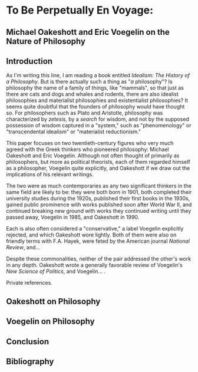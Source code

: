 # To Be Perpetually En Voyage:
## Michael Oakeshott and Eric Voegelin on the Nature of Philosophy

## Introduction

As I'm writing this line, I am reading a book entitled *Idealism: The History of a Philosophy*. But is there actually
such a thing as "*a* philosophy"? Is philosophy the name of a family of things, like "mammals", so that just as there
are cats and dogs and whales and rodents, there are also idealist philosophies and materialist philosophies and
existentialist philosophies? It seems quite doubtful that the founders of philosophy would have thought so. For
philosophers such as Plato and Aristotle, philosophy was characterized by *zetesis*, by a *search* for wisdom, and
not by the supposed possession of wisdom captured in a "system," such as "phenomenology" or "transcendental idealism" or
"materialist reductionism."

This paper focuses on two twentieth-century figures who very much agreed with the Greek thinkers who pioneered
philosophy: Michael Oakeshott and Eric Voegelin. Although not often thought of primarily as philosophers, but more as
political theorists, each of them regarded himself as a philosopher, Voegelin quite explicitly, and Oakeshott
if we draw out the implications of his relevant writings.

The two were as much contemporaries as any two significant thinkers in the same field
are likely to be: they were both born in 1901, both completed their university studies during the 1920s, published their
first books in the 1930s, gained public prominence with works published soon after World War II, and continued breaking
new ground with works they continued writing until they passed away, Voegelin in 1985, and Oakeshott in 1990.

Each is also often considered a "conservative," a label Voegelin explicitly rejected, and which Oakeshott wore lightly.
Both of them were also on friendly terms with F.A. Hayek, were feted by the American journal *National Review*, and...

Despite these commonalities, neither of the pair addressed the other's work in any depth. Oakeshott wrote a generally
favorable review of Voegelin's *New Science of Politics*, and Voegelin... .

Private references.


## Oakeshott on Philosophy


## Voegelin on Philosophy


## Conclusion


## Bibliography



